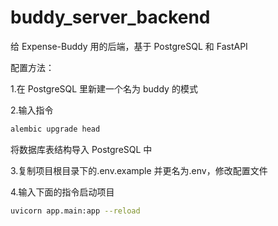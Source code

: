 # buddy_server_backend

给 Expense-Buddy 用的后端，基于 PostgreSQL 和 FastAPI

配置方法：

1.在 PostgreSQL 里新建一个名为 buddy 的模式

2.输入指令

```bash
alembic upgrade head
```

将数据库表结构导入 PostgreSQL 中

3.复制项目根目录下的.env.example 并更名为.env，修改配置文件

4.输入下面的指令启动项目

```bash
uvicorn app.main:app --reload
```
